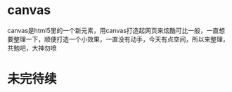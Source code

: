 # canvas
canvas是html5里的一个新元素，用canvas打造起网页来炫酷可比一般，一直想要整理一下，顺便打造一个小效果，一直没有动手，今天有点空间，所以来整理，共勉吧，大神勿喷

# 未完待续